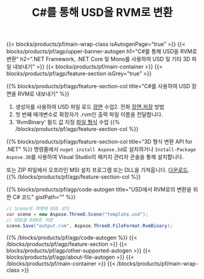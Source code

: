 ﻿---
title: C#를 통해 USD을 RVM로 변환 
description: .NET API을(를) 사용하여 USD 및 기타 3D 파일 변환
url: /ko/net/conversion/usd-to-rvm/
family: 3d
platformtag: net
feature: conversion
informat: USD
outformat: RVM
otherformats: STL HTML DAE ASE FBX PLY GLTF PDF 
---
{{< blocks/products/pf/main-wrap-class isAutogenPage="true" >}}
{{< blocks/products/pf/agp/upper-banner-autogen h1="C#를 통해 USD을 RVM로 변환" h2=".NET Framework, .NET Core 및 Mono를 사용하여 USD 및 기타 3D 파일 내보내기" >}}
{{< blocks/products/pf/main-container >}}
{{< blocks/products/pf/agp/feature-section isGrey="true" >}}

{{% blocks/products/pf/agp/feature-section-col title="C#를 사용하여 USD 장면을 RVM로 내보내기" %}}
1. 생성자를 사용하여 USD 파일 로드 [장면](https://apireference.aspose.com/3d/net/aspose.threed/scene) 수업2. 전화 [장면.저장](https://apireference.aspose.com/3d/net/aspose.threed/scene/methods/save/index) 방법
3. 첫 번째 매개변수로 확장자가 .rvm인 출력 파일 이름을 전달합니다.
4. 'RvmBinary' 필드 값 지정 [파일 형식](https://apireference.aspose.com/3d/net/aspose.threed/fileformat/fields/index) 수업
{{% /blocks/products/pf/agp/feature-section-col %}}

{{% blocks/products/pf/agp/feature-section-col title="3D 형식 변환 API for .NET" %}}
명령줄에서 ```nuget install Aspose.3d```로 설치하거나 ```Install-Package Aspose.3D```를 사용하여 Visual Studio의 패키지 관리자 콘솔을 통해 설치합니다.

또는 ZIP 파일에서 오프라인 MSI 설치 프로그램 또는 DLL을 가져옵니다. [다운로드](https://releases.aspose.com/3d/net).
{{% /blocks/products/pf/agp/feature-section-col %}}

{{% blocks/products/pf/agp/code-autogen title="USD에서 RVM로의 변환을 위한 C# 코드" gistPath="" %}}
```cs
// Scene의 객체에 USD 로드 
var scene = new Aspose.ThreeD.Scene("template.usd");
// USD을 RVM로 저장 
scene.Save("output.rvm", Aspose.ThreeD.FileFormat.RvmBinary);

```
{{% /blocks/products/pf/agp/code-autogen %}}
{{< /blocks/products/pf/agp/feature-section >}}
{{< blocks/products/pf/agp/other-supported-autogen >}}
{{< blocks/products/pf/agp/about-file-autogen >}}
{{< /blocks/products/pf/main-container >}}
{{< /blocks/products/pf/main-wrap-class >}}